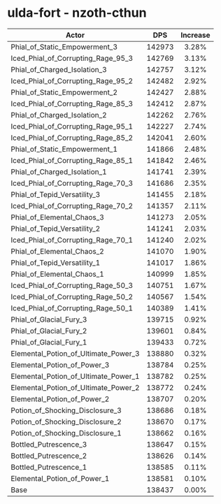 # ulda-fort - nzoth-cthun
| Actor | DPS | Increase |
|---|:---:|:---:|
|Phial_of_Static_Empowerment_3|142973|3.28%|
|Iced_Phial_of_Corrupting_Rage_95_3|142769|3.13%|
|Phial_of_Charged_Isolation_3|142757|3.12%|
|Iced_Phial_of_Corrupting_Rage_95_2|142482|2.92%|
|Phial_of_Static_Empowerment_2|142427|2.88%|
|Iced_Phial_of_Corrupting_Rage_85_3|142412|2.87%|
|Phial_of_Charged_Isolation_2|142262|2.76%|
|Iced_Phial_of_Corrupting_Rage_95_1|142227|2.74%|
|Iced_Phial_of_Corrupting_Rage_85_2|142041|2.60%|
|Phial_of_Static_Empowerment_1|141866|2.48%|
|Iced_Phial_of_Corrupting_Rage_85_1|141842|2.46%|
|Phial_of_Charged_Isolation_1|141741|2.39%|
|Iced_Phial_of_Corrupting_Rage_70_3|141686|2.35%|
|Phial_of_Tepid_Versatility_3|141455|2.18%|
|Iced_Phial_of_Corrupting_Rage_70_2|141357|2.11%|
|Phial_of_Elemental_Chaos_3|141273|2.05%|
|Phial_of_Tepid_Versatility_2|141241|2.03%|
|Iced_Phial_of_Corrupting_Rage_70_1|141240|2.02%|
|Phial_of_Elemental_Chaos_2|141070|1.90%|
|Phial_of_Tepid_Versatility_1|141017|1.86%|
|Phial_of_Elemental_Chaos_1|140999|1.85%|
|Iced_Phial_of_Corrupting_Rage_50_3|140751|1.67%|
|Iced_Phial_of_Corrupting_Rage_50_2|140567|1.54%|
|Iced_Phial_of_Corrupting_Rage_50_1|140389|1.41%|
|Phial_of_Glacial_Fury_3|139715|0.92%|
|Phial_of_Glacial_Fury_2|139601|0.84%|
|Phial_of_Glacial_Fury_1|139433|0.72%|
|Elemental_Potion_of_Ultimate_Power_3|138880|0.32%|
|Elemental_Potion_of_Power_3|138784|0.25%|
|Elemental_Potion_of_Ultimate_Power_1|138782|0.25%|
|Elemental_Potion_of_Ultimate_Power_2|138772|0.24%|
|Elemental_Potion_of_Power_2|138707|0.20%|
|Potion_of_Shocking_Disclosure_3|138686|0.18%|
|Potion_of_Shocking_Disclosure_2|138670|0.17%|
|Potion_of_Shocking_Disclosure_1|138662|0.16%|
|Bottled_Putrescence_3|138647|0.15%|
|Bottled_Putrescence_2|138626|0.14%|
|Bottled_Putrescence_1|138585|0.11%|
|Elemental_Potion_of_Power_1|138581|0.10%|
|Base|138437|0.00%|
